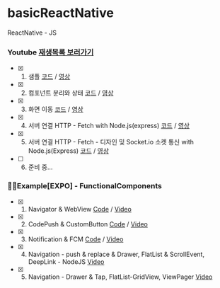 # basicReactNative
ReactNative - JS

### Youtube [재생목록 보러가기](https://www.youtube.com/playlist?list=PLIKnSA4GMR4MNR4iYC7_tsc394rZU_tjM)
- [x] 1. 샘플 [코드](https://github.com/doyle-flutter/basicReactNative/tree/main/start) / [영상](https://youtu.be/FOuK992E1BI?list=PLIKnSA4GMR4MNR4iYC7_tsc394rZU_tjM)
- [x] 2. 컴포넌트 분리와 상태 [코드](https://github.com/doyle-flutter/basicReactNative/tree/main/detachAndState) / [영상](https://youtu.be/DoL5ZjdsPS4?list=PLIKnSA4GMR4MNR4iYC7_tsc394rZU_tjM)
- [x] 3. 화면 이동 [코드](https://github.com/doyle-flutter/basicReactNative/tree/main/navigation) / [영상](https://youtu.be/vrGz6YHsg1c?list=PLIKnSA4GMR4MNR4iYC7_tsc394rZU_tjM)
- [x] 4. 서버 연결 HTTP - Fetch with Node.js(express) [코드](https://github.com/doyle-flutter/basicReactNative/tree/main/httpConnect) / [영상](https://youtu.be/g2E3bGH3YWg?list=PLIKnSA4GMR4MNR4iYC7_tsc394rZU_tjM)
- [x] 5. 서버 연결 HTTP - Fetch - 디자인 및 Socket.io 소켓 통신 with Node.js(Express) [코드](https://github.com/doyle-flutter/basicReactNative/tree/main/httpConnectDesignAndSocketio) / [영상](https://youtu.be/H0jYFDMuoBA?list=PLIKnSA4GMR4MNR4iYC7_tsc394rZU_tjM)
- [ ] 6. 준비 중...


### 👨‍💻Example[EXPO] - FunctionalComponents
- [x] 01. Navigator & WebView [Code](https://github.com/doyle-flutter/basicReactNative/blob/main/example/01/App.js) / [Video](https://youtu.be/OWtS0ZTcGC0)
- [x] 02. CodePush & CustomButton [Code](https://github.com/doyle-flutter/basicReactNative/blob/main/example/02/App.js) / [Video](https://youtu.be/muAUVUALCqw)
- [x] 03. Notification & FCM [Code](https://github.com/doyle-flutter/basicReactNative/tree/main/example/03) / [Video](https://youtu.be/1_nnU8ewM54)
- [x] 04. Navigation - push & replace & Drawer, FlatList & ScrollEvent, DeepLink - NodeJS [Video](https://youtu.be/nl1jZgzlUe0)
- [x] 05. Navigation - Drawer & Tap, FlatList-GridView, ViewPager [Video](https://youtu.be/klSq2PFjePw)
